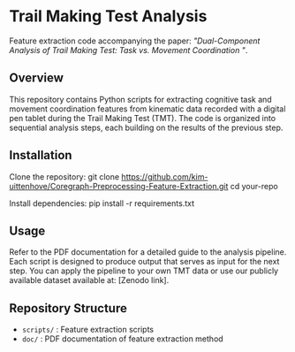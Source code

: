 # Trail Making Test Analysis
Feature extraction code accompanying the paper: *"Dual-Component Analysis of Trail Making Test: Task vs. Movement Coordination "*.

## Overview
This repository contains Python scripts for extracting cognitive task and movement coordination features from kinematic data recorded with a digital pen tablet during the Trail Making Test (TMT). 
The code is organized into sequential analysis steps, each building on the results of the previous step.

## Installation
Clone the repository:
git clone https://github.com/kim-uittenhove/Coregraph-Preprocessing-Feature-Extraction.git
cd your-repo

Install dependencies:
pip install -r requirements.txt

## Usage
Refer to the PDF documentation for a detailed guide to the analysis pipeline. Each script is designed to produce output that serves as input for the next step.
You can apply the pipeline to your own TMT data or use our publicly available dataset available at: [Zenodo link].

## Repository Structure
- `scripts/` : Feature extraction scripts
- `doc/` : PDF documentation of feature extraction method

